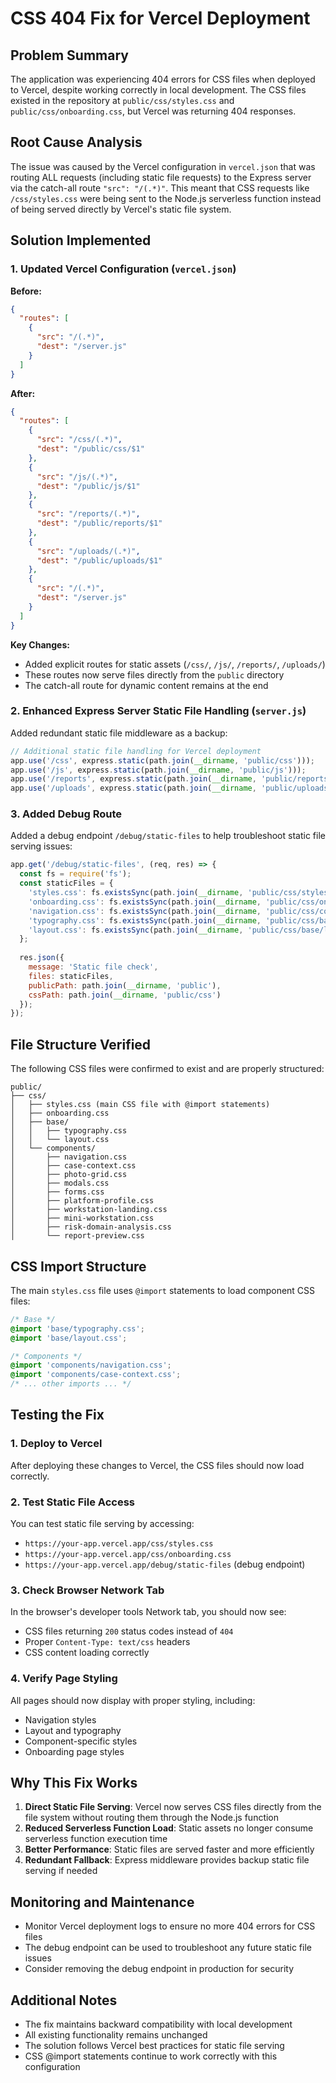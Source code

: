 # CSS 404 Fix for Vercel Deployment

## Problem Summary
The application was experiencing 404 errors for CSS files when deployed to Vercel, despite working correctly in local development. The CSS files existed in the repository at `public/css/styles.css` and `public/css/onboarding.css`, but Vercel was returning 404 responses.

## Root Cause Analysis
The issue was caused by the Vercel configuration in `vercel.json` that was routing ALL requests (including static file requests) to the Express server via the catch-all route `"src": "/(.*)"`. This meant that CSS requests like `/css/styles.css` were being sent to the Node.js serverless function instead of being served directly by Vercel's static file system.

## Solution Implemented

### 1. Updated Vercel Configuration (`vercel.json`)
**Before:**
```json
{
  "routes": [
    {
      "src": "/(.*)",
      "dest": "/server.js"
    }
  ]
}
```

**After:**
```json
{
  "routes": [
    {
      "src": "/css/(.*)",
      "dest": "/public/css/$1"
    },
    {
      "src": "/js/(.*)",
      "dest": "/public/js/$1"
    },
    {
      "src": "/reports/(.*)",
      "dest": "/public/reports/$1"
    },
    {
      "src": "/uploads/(.*)",
      "dest": "/public/uploads/$1"
    },
    {
      "src": "/(.*)",
      "dest": "/server.js"
    }
  ]
}
```

**Key Changes:**
- Added explicit routes for static assets (`/css/`, `/js/`, `/reports/`, `/uploads/`)
- These routes now serve files directly from the `public` directory
- The catch-all route for dynamic content remains at the end

### 2. Enhanced Express Server Static File Handling (`server.js`)
Added redundant static file middleware as a backup:

```javascript
// Additional static file handling for Vercel deployment
app.use('/css', express.static(path.join(__dirname, 'public/css')));
app.use('/js', express.static(path.join(__dirname, 'public/js')));
app.use('/reports', express.static(path.join(__dirname, 'public/reports')));
app.use('/uploads', express.static(path.join(__dirname, 'public/uploads')));
```

### 3. Added Debug Route
Added a debug endpoint `/debug/static-files` to help troubleshoot static file serving issues:

```javascript
app.get('/debug/static-files', (req, res) => {
  const fs = require('fs');
  const staticFiles = {
    'styles.css': fs.existsSync(path.join(__dirname, 'public/css/styles.css')),
    'onboarding.css': fs.existsSync(path.join(__dirname, 'public/css/onboarding.css')),
    'navigation.css': fs.existsSync(path.join(__dirname, 'public/css/components/navigation.css')),
    'typography.css': fs.existsSync(path.join(__dirname, 'public/css/base/typography.css')),
    'layout.css': fs.existsSync(path.join(__dirname, 'public/css/base/layout.css'))
  };
  
  res.json({
    message: 'Static file check',
    files: staticFiles,
    publicPath: path.join(__dirname, 'public'),
    cssPath: path.join(__dirname, 'public/css')
  });
});
```

## File Structure Verified
The following CSS files were confirmed to exist and are properly structured:

```
public/
├── css/
│   ├── styles.css (main CSS file with @import statements)
│   ├── onboarding.css
│   ├── base/
│   │   ├── typography.css
│   │   └── layout.css
│   └── components/
│       ├── navigation.css
│       ├── case-context.css
│       ├── photo-grid.css
│       ├── modals.css
│       ├── forms.css
│       ├── platform-profile.css
│       ├── workstation-landing.css
│       ├── mini-workstation.css
│       ├── risk-domain-analysis.css
│       └── report-preview.css
```

## CSS Import Structure
The main `styles.css` file uses `@import` statements to load component CSS files:

```css
/* Base */
@import 'base/typography.css';
@import 'base/layout.css';

/* Components */
@import 'components/navigation.css';
@import 'components/case-context.css';
/* ... other imports ... */
```

## Testing the Fix

### 1. Deploy to Vercel
After deploying these changes to Vercel, the CSS files should now load correctly.

### 2. Test Static File Access
You can test static file serving by accessing:
- `https://your-app.vercel.app/css/styles.css`
- `https://your-app.vercel.app/css/onboarding.css`
- `https://your-app.vercel.app/debug/static-files` (debug endpoint)

### 3. Check Browser Network Tab
In the browser's developer tools Network tab, you should now see:
- CSS files returning `200` status codes instead of `404`
- Proper `Content-Type: text/css` headers
- CSS content loading correctly

### 4. Verify Page Styling
All pages should now display with proper styling, including:
- Navigation styles
- Layout and typography
- Component-specific styles
- Onboarding page styles

## Why This Fix Works

1. **Direct Static File Serving**: Vercel now serves CSS files directly from the file system without routing them through the Node.js function
2. **Reduced Serverless Function Load**: Static assets no longer consume serverless function execution time
3. **Better Performance**: Static files are served faster and more efficiently
4. **Redundant Fallback**: Express middleware provides backup static file serving if needed

## Monitoring and Maintenance

- Monitor Vercel deployment logs to ensure no more 404 errors for CSS files
- The debug endpoint can be used to troubleshoot any future static file issues
- Consider removing the debug endpoint in production for security

## Additional Notes

- The fix maintains backward compatibility with local development
- All existing functionality remains unchanged
- The solution follows Vercel best practices for static file serving
- CSS @import statements continue to work correctly with this configuration
